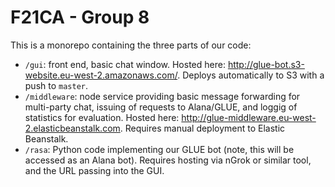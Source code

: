 # F21CA - Group 8

This is a monorepo containing the three parts of our code:

- `/gui`: front end, basic chat window. Hosted here: http://glue-bot.s3-website.eu-west-2.amazonaws.com/. Deploys automatically to S3 with a push to `master`. 
- `/middleware`: node service providing basic message forwarding for multi-party chat, issuing of requests to Alana/GLUE, and loggig of statistics for evaluation. Hosted here: http://glue-middleware.eu-west-2.elasticbeanstalk.com. Requires manual deployment to Elastic Beanstalk.
- `/rasa`: Python code implementing our GLUE bot (note, this will be accessed as an Alana bot). Requires hosting via nGrok or similar tool, and the URL passing into the GUI. 